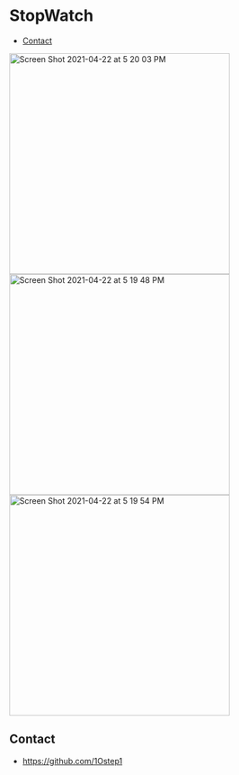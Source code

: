 # StopWatch

* [Contact](#contact)

<img width="392" alt="Screen Shot 2021-04-22 at 5 20 03 PM" src="https://user-images.githubusercontent.com/60435025/115706112-1b622600-a38f-11eb-9b6d-812b66475a76.png"><img width="392" alt="Screen Shot 2021-04-22 at 5 19 48 PM" src="https://user-images.githubusercontent.com/60435025/115706123-1e5d1680-a38f-11eb-8c0b-7f8c72dc5c5c.png">
<img width="392" alt="Screen Shot 2021-04-22 at 5 19 54 PM" src="https://user-images.githubusercontent.com/60435025/115706129-1f8e4380-a38f-11eb-9c76-8c5e8d88c945.png">

## Contact

* https://github.com/1Ostep1
